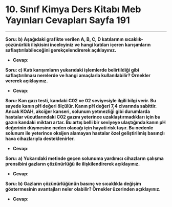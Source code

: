 # 10. Sınıf Kimya Ders Kitabı Meb Yayınları Cevapları Sayfa 191

---

**Soru: b) Aşağıdaki grafikte verilen A, B, C, D katılarının sıcaklık-çözünürlük ilişkisini inceleyiniz ve hangi katıları içeren karışımların saflaştırılabileceğini gerekçelendirerek açıklayınız.**

-   **Cevap**:

**Soru: c) Katı karışımların yukarıdaki işlemlerde belirtildiği gibi saflaştırılması nerelerde ve hangi amaçlarla kullanılabilir? Örnekler vererek açıklayınız.**

-   **Cevap**:

**Soru: Kan gazı testi, kandaki C02 ve 02 seviyesiyle ilgili bilgi verir. Bu sayede kanın pH değeri ölçülür. Kanın pH değeri 7,4 civarında sabittir. Ancak KOAH, akciğer kanseri, solunum yetmezliği gibi durumlarda hastalar vücutlarındaki C02 gazını yeterince uzaklaştırmadıkları için bu gazın kandaki miktarı artar. Bu artış belli bir seviyeye ulaştığında kanın pH değerinin düşmesine neden olacağı için hayati risk taşır. Bu nedenle solunum ile yeterince oksijen alamayan hastalar özel geliştirilmiş basınçlı hava cihazlarıyla desteklenirler.**

-   **Cevap**:

**Soru: a) Yukarıdaki metinde geçen solunuma yardımcı cihazların çalışma prensibini gazların çözünürlüğü ile ilişkilendirerek açıklayınız.**

-   **Cevap**:

**Soru: b) Gazların çözünürlüğünün basınç ve sıcaklıkla değişim göstermesinin avantajları neler olabilir? Örnekler üzerinden açıklayınız.**

-   **Cevap**: